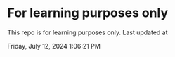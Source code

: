# For learning purposes only
This repo is for learning purposes only.
Last updated at

Friday, July 12, 2024 1:06:21 PM

